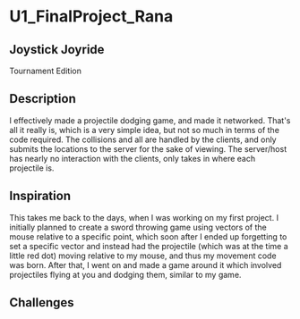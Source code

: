 # U1_FinalProject_Rana
<h2> Joystick Joyride </h2>
Tournament Edition

<h2>Description</h2>
I effectively made a projectile dodging game, and made it networked. That's all it really is, which is a very simple idea, but not so much in terms of the code required. The collisions and all are handled by the clients, and only submits the locations to the server for the sake of viewing. The server/host has nearly no interaction with the clients, only takes in where each projectile is.

<h2>Inspiration</h2>
This takes me back to the days, when I was working on my first project. I initially planned to create a sword throwing game using vectors of the mouse relative to a specific point, which soon after I ended up forgetting to set a specific vector and instead had the projectile (which was at the time a little red dot) moving relative to my mouse, and thus my movement code was born. After that, I went on and made a game around it which involved projectiles flying at you and dodging them, similar to my game.

<h2>Challenges</h2>
